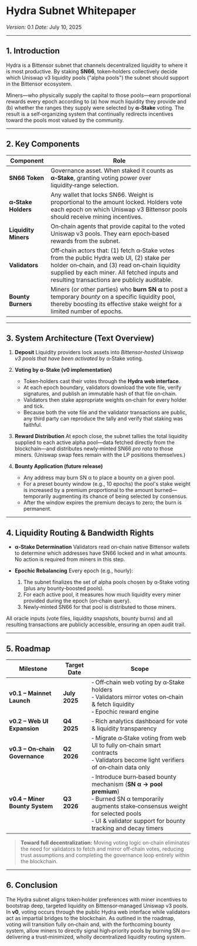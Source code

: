 # Hydra Subnet Whitepaper

*Version:* 0.1
*Date:* July 10, 2025

---

## 1. Introduction

Hydra is a Bittensor subnet that channels decentralized liquidity to where it is most productive. By staking **SN66**, token‑holders collectively decide which Uniswap v3 liquidity pools ("alpha pools") the subnet should support in the Bittensor ecosystem.

Miners—who physically supply the capital to those pools—earn proportional rewards every epoch according to (a) how much liquidity they provide and (b) whether the ranges they supply were selected by **α‑Stake** voting. The result is a self‑organizing system that continually redirects incentives toward the pools most valued by the community.

---

## 2. Key Components

| Component | Role |
|-----------|------|
| **SN66 Token** | Governance asset. When staked it counts as **α‑Stake**, granting voting power over liquidity‑range selection. |
| **α‑Stake Holders** | Any wallet that locks SN66. Weight is proportional to the amount locked. Holders vote each epoch on which Uniswap v3 Bittensor pools should receive mining incentives. |
| **Liquidity Miners** | On‑chain agents that provide capital to the voted Uniswap v3 pools. They earn epoch‑based rewards from the subnet. |
| **Validators** | Off‑chain actors that: (1) fetch α‑Stake votes from the public Hydra web UI, (2) stake per holder on‑chain, and (3) read on‑chain liquidity supplied by each miner. All fetched inputs and resulting transactions are publicly auditable. |
| **Bounty Burners** | Miners (or other parties) who **burn SN α** to post a temporary *bounty* on a specific liquidity pool, thereby boosting its effective stake weight for a limited number of epochs. |

---

## 3. System Architecture (Text Overview)

1. **Deposit**
   Liquidity providers lock assets into *Bittensor‑hosted Uniswap v3 pools that have been activated* by α‑Stake voting.

2. **Voting by α‑Stake (v0 implementation)**
   - Token‑holders cast their votes through the **Hydra web interface**.
   - At each epoch boundary, validators download the vote file, verify signatures, and publish an immutable hash of that file on‑chain.
   - Validators then stake appropriate weights on‑chain for every holder and tick.
   - Because both the vote file and the validator transactions are public, any third party can reproduce the tally and verify that staking was faithful.

3. **Reward Distribution**
   At epoch close, the subnet tallies the total liquidity supplied to each active alpha pool—data fetched directly from the blockchain—and distributes newly‑minted SN66 *pro rata* to those miners. (Uniswap swap fees remain with the LP positions themselves.)

4. **Bounty Application (future release)**
   - Any address may burn SN α to place a bounty on a given pool.
   - For a preset bounty window (e.g., 10 epochs) the pool's stake weight is increased by a premium proportional to the amount burned—temporarily augmenting its chance of being selected by consensus.
   - After the window expires the premium decays to zero; the burn is permanent.

---

## 4. Liquidity Routing & Bandwidth Rights

- **α‑Stake Determination**
  Validators read on‑chain native Bittensor wallets to determine which addresses have SN66 locked and in what amounts. No action is required from miners in this step.

- **Epochic Rebalancing**
  Every epoch (e.g., hourly):
  1. The subnet finalizes the set of alpha pools chosen by α‑Stake voting (plus any bounty‑boosted pools).
  2. For each active pool, it measures how much liquidity every miner provided during the epoch (on‑chain query).
  3. Newly‑minted SN66 for that pool is distributed to those miners.

All oracle inputs (vote files, liquidity snapshots, bounty burns) and all resulting transactions are publicly accessible, ensuring an open audit trail.

---

## 5. Roadmap

| Milestone | Target Date | Scope |
|-----------|-------------|-------|
| **v0.1 – Mainnet Launch** | **July 2025** | ‑ Off‑chain web voting by α‑Stake holders<br>‑ Validators mirror votes on‑chain & fetch liquidity<br>‑ Epochic reward engine |
| **v0.2 – Web UI Expansion** | **Q4 2025** | ‑ Rich analytics dashboard for vote & liquidity transparency |
| **v0.3 – On‑chain Governance** | **Q2 2026** | ‑ Migrate α‑Stake voting from web UI to fully on‑chain smart contracts<br>‑ Validators become light verifiers of on‑chain data only |
| **v0.4 – Miner Bounty System** | **Q3 2026** | ‑ Introduce burn‑based bounty mechanism (**SN α → pool premium**)<br>‑ Burned SN α temporarily augments stake‑consensus weight for selected pools<br>‑ UI & validator support for bounty tracking and decay timers |

> **Toward full decentralization:** Moving voting logic on‑chain eliminates the need for validators to fetch and mirror off‑chain votes, reducing trust assumptions and completing the governance loop entirely within the blockchain.

---

## 6. Conclusion

The Hydra subnet aligns token‑holder preferences with miner incentives to bootstrap deep, targeted liquidity on Bittensor‑managed Uniswap v3 pools. In **v0**, voting occurs through the public Hydra web interface while validators act as impartial bridges to the blockchain. As outlined in the roadmap, voting will transition fully on‑chain and, with the forthcoming bounty system, allow miners to directly signal high‑priority pools by burning SN α—delivering a trust‑minimized, wholly decentralized liquidity routing system.
